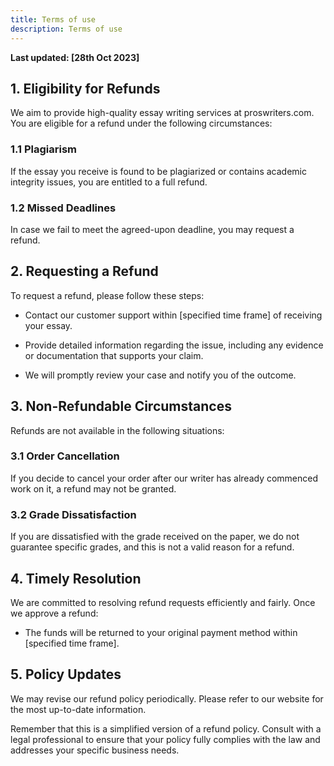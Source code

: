 ```yaml
---
title: Terms of use
description: Terms of use
---
```


**Last updated: [28th Oct 2023]**

## 1. Eligibility for Refunds

We aim to provide high-quality essay writing services at proswriters.com. You are eligible for a refund under the following circumstances:

### 1.1 Plagiarism

If the essay you receive is found to be plagiarized or contains academic integrity issues, you are entitled to a full refund.

### 1.2 Missed Deadlines

In case we fail to meet the agreed-upon deadline, you may request a refund.

## 2. Requesting a Refund

To request a refund, please follow these steps:

- Contact our customer support within [specified time frame] of receiving your essay.

- Provide detailed information regarding the issue, including any evidence or documentation that supports your claim.

- We will promptly review your case and notify you of the outcome.

## 3. Non-Refundable Circumstances

Refunds are not available in the following situations:

### 3.1 Order Cancellation

If you decide to cancel your order after our writer has already commenced work on it, a refund may not be granted.

### 3.2 Grade Dissatisfaction

If you are dissatisfied with the grade received on the paper, we do not guarantee specific grades, and this is not a valid reason for a refund.

## 4. Timely Resolution

We are committed to resolving refund requests efficiently and fairly. Once we approve a refund:

- The funds will be returned to your original payment method within [specified time frame].

## 5. Policy Updates

We may revise our refund policy periodically. Please refer to our website for the most up-to-date information.

Remember that this is a simplified version of a refund policy. Consult with a legal professional to ensure that your policy fully complies with the law and addresses your specific business needs.
